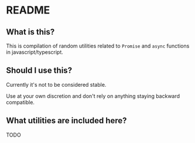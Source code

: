 # README

## What is this?

This is compilation of random utilities related to `Promise` and `async` functions in javascript/typescript.

## Should I use this?

Currently it's not to be considered stable.

Use at your own discretion and don't rely on anything staying backward compatible.

## What utilities are included here?

TODO
